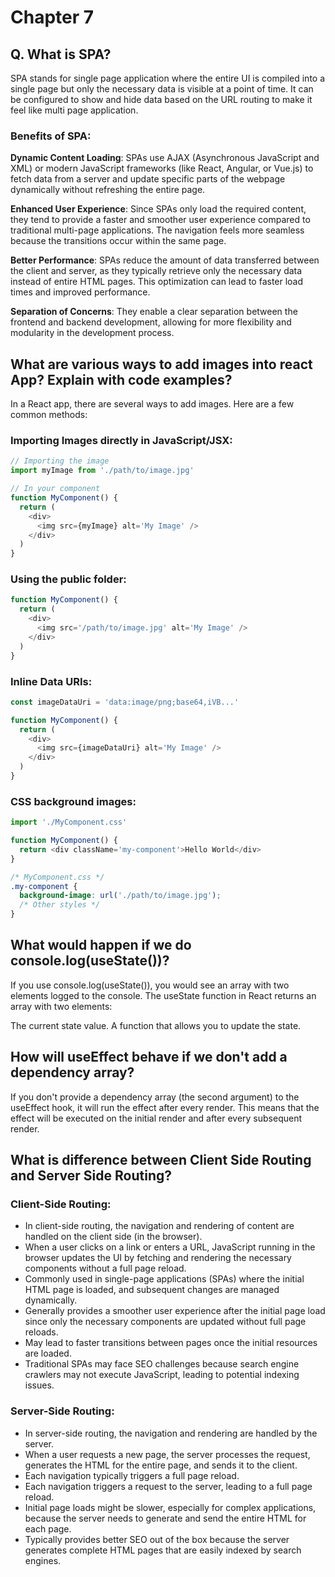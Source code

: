 # Chapter 7

## Q. What is SPA?

SPA stands for single page application where the entire UI is compiled into a single page but only the necessary data is visible at a point of time. It can be configured to show and hide data based on the URL routing to make it feel like multi page application.

### Benefits of SPA:

**Dynamic Content Loading**: SPAs use AJAX (Asynchronous JavaScript and XML) or modern JavaScript frameworks (like React, Angular, or Vue.js) to fetch data from a server and update specific parts of the webpage dynamically without refreshing the entire page.

**Enhanced User Experience**: Since SPAs only load the required content, they tend to provide a faster and smoother user experience compared to traditional multi-page applications. The navigation feels more seamless because the transitions occur within the same page.

**Better Performance**: SPAs reduce the amount of data transferred between the client and server, as they typically retrieve only the necessary data instead of entire HTML pages. This optimization can lead to faster load times and improved performance.

**Separation of Concerns**: They enable a clear separation between the frontend and backend development, allowing for more flexibility and modularity in the development process.

## What are various ways to add images into react App? Explain with code examples?

In a React app, there are several ways to add images. Here are a few common methods:

### Importing Images directly in JavaScript/JSX:

```javascript
// Importing the image
import myImage from './path/to/image.jpg'

// In your component
function MyComponent() {
  return (
    <div>
      <img src={myImage} alt='My Image' />
    </div>
  )
}
```

### Using the public folder:

```javascript
function MyComponent() {
  return (
    <div>
      <img src='/path/to/image.jpg' alt='My Image' />
    </div>
  )
}
```

### Inline Data URIs:

```javascript
const imageDataUri = 'data:image/png;base64,iVB...'

function MyComponent() {
  return (
    <div>
      <img src={imageDataUri} alt='My Image' />
    </div>
  )
}
```

### CSS background images:

```javascript
import './MyComponent.css'

function MyComponent() {
  return <div className='my-component'>Hello World</div>
}
```

```css
/* MyComponent.css */
.my-component {
  background-image: url('./path/to/image.jpg');
  /* Other styles */
}
```

## What would happen if we do console.log(useState())?

If you use console.log(useState()), you would see an array with two elements logged to the console. The useState function in React returns an array with two elements:

The current state value.
A function that allows you to update the state.

## How will useEffect behave if we don't add a dependency array?

If you don't provide a dependency array (the second argument) to the useEffect hook, it will run the effect after every render. This means that the effect will be executed on the initial render and after every subsequent render.

## What is difference between Client Side Routing and Server Side Routing?

### Client-Side Routing:

- In client-side routing, the navigation and rendering of content are handled on the client side (in the browser).
- When a user clicks on a link or enters a URL, JavaScript running in the browser updates the UI by fetching and rendering the necessary components without a full page reload.
- Commonly used in single-page applications (SPAs) where the initial HTML page is loaded, and subsequent changes are managed dynamically.
- Generally provides a smoother user experience after the initial page load since only the necessary components are updated without full page reloads.
- May lead to faster transitions between pages once the initial resources are loaded.
- Traditional SPAs may face SEO challenges because search engine crawlers may not execute JavaScript, leading to potential indexing issues.

### Server-Side Routing:

- In server-side routing, the navigation and rendering are handled by the server.
- When a user requests a new page, the server processes the request, generates the HTML for the entire page, and sends it to the client.
- Each navigation typically triggers a full page reload.
- Each navigation triggers a request to the server, leading to a full page reload.
- Initial page loads might be slower, especially for complex applications, because the server needs to generate and send the entire HTML for each page.
- Typically provides better SEO out of the box because the server generates complete HTML pages that are easily indexed by search engines.
